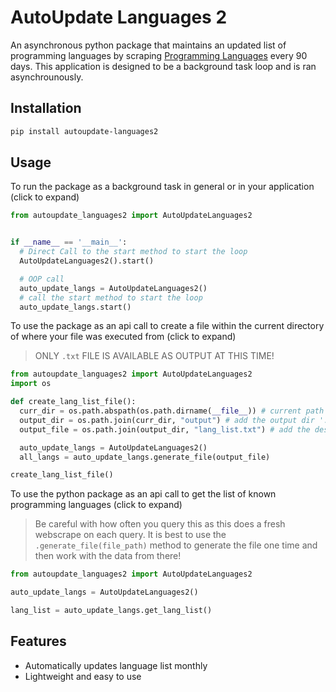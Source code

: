 # AutoUpdate Languages 2

An asynchronous python package that maintains an updated list of programming languages by scraping [Programming Languages](programminglanguages.info) every 90 days. This application is designed to be a background task loop and is ran asynchrounously.

## Installation

```bash
pip install autoupdate-languages2
```

## Usage

To run the package as a background task in general or in your application (click to expand)

```python
from autoupdate_languages2 import AutoUpdateLanguages2


if __name__ == '__main__':
  # Direct Call to the start method to start the loop
  AutoUpdateLanguages2().start()

  # OOP call
  auto_update_langs = AutoUpdateLanguages2()
  # call the start method to start the loop
  auto_update_langs.start()
```

To use the package as an api call to create a file within the current directory of where your file was executed from (click to expand)
> ONLY `.txt` FILE IS AVAILABLE AS OUTPUT AT THIS TIME!

```python
from autoupdate_languages2 import AutoUpdateLanguages2
import os

def create_lang_list_file():
  curr_dir = os.path.abspath(os.path.dirname(__file__)) # current path of where this file was executed
  output_dir = os.path.join(curr_dir, "output") # add the output dir './output/
  output_file = os.path.join(output_dir, "lang_list.txt") # add the desired file to the path -> only .txt works at this time

  auto_update_langs = AutoUpdateLanguages2()
  all_langs = auto_update_langs.generate_file(output_file)

create_lang_list_file()
```

To use the python package as an api call to get the list of known programming languages (click to expand)

> Be careful with how often you query this as this does a fresh webscrape on each query.
> It is best to use the `.generate_file(file_path)` method to generate the file one time
> and then work with the data from there!


```python
from autoupdate_languages2 import AutoUpdateLanguages2

auto_update_langs = AutoUpdateLanguages2()

lang_list = auto_update_langs.get_lang_list()
```

## Features
- Automatically updates language list monthly
- Lightweight and easy to use

